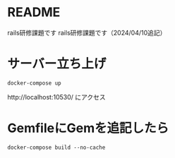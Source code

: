 # README
rails研修課題です
rails研修課題です（2024/04/10追記）

# サーバー立ち上げ
```
docker-compose up
```
http://localhost:10530/
にアクセス

# GemfileにGemを追記したら
```
docker-compose build --no-cache
```
